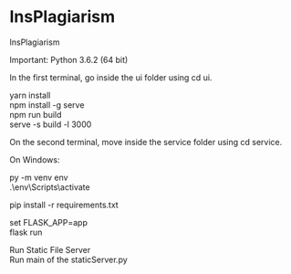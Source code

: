 # InsPlagiarism
InsPlagiarism 

Important: Python 3.6.2 (64 bit)  

In the first terminal, go inside the ui folder using cd ui.

yarn install  
npm install -g serve  
npm run build  
serve -s build -l 3000  


On the second terminal, move inside the service folder using cd service.

On Windows:

py -m venv env  
.\env\Scripts\activate

pip install -r requirements.txt


set FLASK_APP=app  
flask run


Run Static File Server  
Run main of the staticServer.py